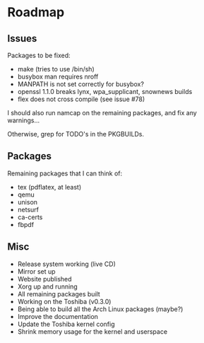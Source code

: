 # Roadmap #

## Issues ##

Packages to be fixed:
- make (tries to use /bin/sh)
- busybox man requires nroff
- MANPATH is not set correctly for busybox?
- openssl 1.1.0 breaks lynx, wpa\_supplicant, snownews builds
- flex does not cross compile (see issue #78)

I should also run namcap on the remaining packages, and fix any warnings...

Otherwise, grep for TODO's in the PKGBUILDs.


## Packages ##

Remaining packages that I can think of:

- tex (pdflatex, at least)
- qemu
- unison
- netsurf
- ca-certs
- fbpdf


## Misc ##

- Release system working (live CD)
- Mirror set up
- Website published
- Xorg up and running
- All remaining packages built
- Working on the Toshiba (v0.3.0)
- Being able to build all the Arch Linux packages (maybe?)
- Improve the documentation
- Update the Toshiba kernel config
- Shrink memory usage for the kernel and userspace

